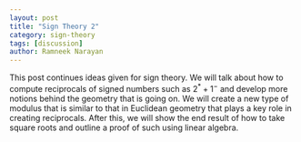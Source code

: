 ```yaml
---
layout: post
title: "Sign Theory 2"
category: sign-theory
tags: [discussion]
author: Ramneek Narayan
---
```


This post continues ideas given for sign theory. We will talk about how to compute reciprocals of signed numbers such as $2^\ast + 1^-$ and develop more notions behind the geometry that is going on. We will create a new type of modulus that is similar to that in Euclidean geometry that plays a key role in creating reciprocals. After this, we will show the end result of how to take square roots and outline a proof of such using linear algebra.
